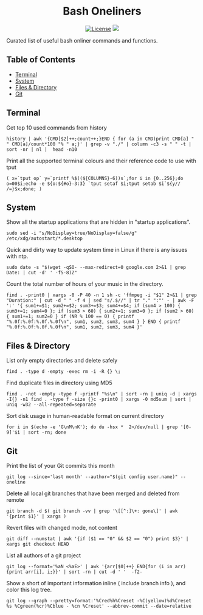 <h1 align="center">Bash Oneliners</h1>

<p align="center">
<a href="https://github.com/labbots/bash-oneliners/blob/master/LICENSE"><img src="https://img.shields.io/github/license/labbots/bash-oneliners.svg?style=for-the-badge" alt="License"></a>
<a href="https://www.codacy.com/manual/labbots/bash-oneliners?utm_source=github.com&amp;utm_medium=referral&amp;utm_content=labbots/bash-oneliners&amp;utm_campaign=Badge_Grade"><img src="https://img.shields.io/codacy/grade/a72b150d9e8b4166996abf8f871c42b0?style=for-the-badge"/></a>
</p>
Curated list of useful bash onliner commands and functions.

## Table of Contents
- [Terminal](#terminal)
- [System](#system)
- [Files & Directory](#files--directory)
- [Git](#git)

## Terminal

Get top 10 used commands from history

```shell
history | awk '{CMD[$2]++;count++;}END { for (a in CMD)print CMD[a] " " CMD[a]/count*100 "% " a;}' | grep -v "./" | column -c3 -s " " -t | sort -nr | nl |  head -n10
```
Print all the supported terminal colours and their reference code to use with tput

```shell
( x=`tput op` y=`printf %$((${COLUMNS}-6))s`;for i in {0..256};do o=00$i;echo -e ${o:${#o}-3:3} `tput setaf $i;tput setab $i`${y// /=}$x;done; )
```

## System

Show all the startup applications that are hidden in "startup applications".

```shell
sudo sed -i "s/NoDisplay=true/NoDisplay=false/g" /etc/xdg/autostart/*.desktop
```

Quick and dirty way to update system time in Linux if there is any issues with ntp.

```shell
sudo date -s "$(wget -qSO- --max-redirect=0 google.com 2>&1 | grep Date: | cut -d' ' -f5-8)Z"
```
Count the total number of hours of your music in the directory.

```shell
find . -print0 | xargs -0 -P 40 -n 1 sh -c 'ffmpeg -i "$1" 2>&1 | grep "Duration:" | cut -d " " -f 4 | sed "s/.$//" | tr "." ":"' - | awk -F ':' '{ sum1+=$1; sum2+=$2; sum3+=$3; sum4+=$4; if (sum4 > 100) { sum3+=1; sum4=0 }; if (sum3 > 60) { sum2+=1; sum3=0 }; if (sum2 > 60) { sum1+=1; sum2=0 } if (NR % 100 == 0) { printf "%.0f:%.0f:%.0f.%.0f\n", sum1, sum2, sum3, sum4 } } END { printf "%.0f:%.0f:%.0f.%.0f\n", sum1, sum2, sum3, sum4 }'
```
## Files & Directory
List only empty directories and delete safely

```shell
find . -type d -empty -exec rm -i -R {} \;
```

Find duplicate files in directory using MD5

```shell
find . -not -empty -type f -printf "%s\n" | sort -rn | uniq -d | xargs -I{} -n1 find . -type f -size {}c -print0 | xargs -0 md5sum | sort | uniq -w32 --all-repeated=separate
```

Sort disk usage in human-readable format on current directory

```shell
for i in $(echo -e 'G\nM\nK'); do du -hsx *  2>/dev/null | grep '[0-9]'$i | sort -rn; done
```

## Git

Print the list of your Git commits this month

```shell
git log --since='last month' --author="$(git config user.name)" --oneline
```

Delete all local git branches that have been merged and deleted from remote

```shell
git branch -d $( git branch -vv | grep '\[[^:]\+: gone\]' | awk '{print $1}' | xargs )
```

Revert files with changed mode, not content

```shell
git diff --numstat | awk '{if ($1 == "0" && $2 == "0") print $3}' | xargs git checkout HEAD
```

List all authors of a git project

```shell
git log --format='%aN <%aE>' | awk '{arr[$0]++} END{for (i in arr){print arr[i], i;}}' | sort -rn | cut -d ' '  -f2-
```

Show a short of important information inline ( include branch info ), and color this log tree.

```shell
git log --graph --pretty=format:'%Cred%h%Creset -%C(yellow)%d%Creset %s %Cgreen(%cr)%Cblue - %cn %Creset' --abbrev-commit --date=relative
```